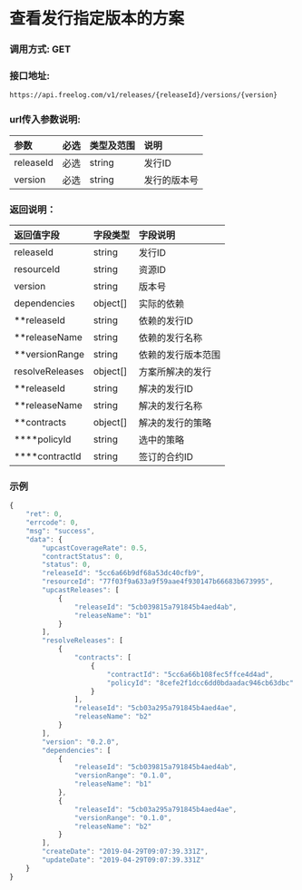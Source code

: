 # 查看发行指定版本的方案

### 调用方式: GET

### 接口地址:

```
https://api.freelog.com/v1/releases/{releaseId}/versions/{version}
```

### url传入参数说明:

| 参数 | 必选 | 类型及范围 | 说明 |
| :--- | :--- | :--- | :--- |
|releaseId|必选|string|发行ID|
|version|必选|string|发行的版本号|


### 返回说明：

| 返回值字段 | 字段类型 | 字段说明 |
| :--- | :--- | :--- |
| releaseId | string | 发行ID|
| resourceId | string | 资源ID|
| version | string | 版本号 |
| dependencies | object[] | 实际的依赖 |
| **releaseId | string | 依赖的发行ID |
| **releaseName | string | 依赖的发行名称 |
| **versionRange | string | 依赖的发行版本范围 |
| resolveReleases |object[] | 方案所解决的发行 |
| **releaseId |string | 解决的发行ID |
| **releaseName |string | 解决的发行名称 |
| **contracts | object[] | 解决的发行的策略 |
| ****policyId | string | 选中的策略 |
| ****contractId |string | 签订的合约ID |


### 示例

```js
{
    "ret": 0,
    "errcode": 0,
    "msg": "success",
    "data": {
        "upcastCoverageRate": 0.5,
        "contractStatus": 0,
        "status": 0,
        "releaseId": "5cc6a66b9df68a53dc40cfb9",
        "resourceId": "77f03f9a633a9f59aae4f930147b66683b673995",
        "upcastReleases": [
            {
                "releaseId": "5cb039815a791845b4aed4ab",
                "releaseName": "b1"
            }
        ],
        "resolveReleases": [
            {
                "contracts": [
                    {
                        "contractId": "5cc6a66b108fec5ffce4d4ad",
                        "policyId": "8cefe2f1dcc6dd0bdaadac946cb63dbc"
                    }
                ],
                "releaseId": "5cb03a295a791845b4aed4ae",
                "releaseName": "b2"
            }
        ],
        "version": "0.2.0",
        "dependencies": [
            {
                "releaseId": "5cb039815a791845b4aed4ab",
                "versionRange": "0.1.0",
                "releaseName": "b1"
            },
            {
                "releaseId": "5cb03a295a791845b4aed4ae",
                "versionRange": "0.1.0",
                "releaseName": "b2"
            }
        ],
        "createDate": "2019-04-29T09:07:39.331Z",
        "updateDate": "2019-04-29T09:07:39.331Z"
    }
}
```